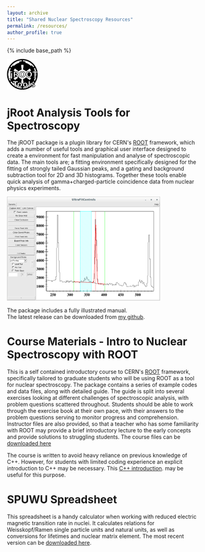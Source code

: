 ```yaml
---
layout: archive
title: "Shared Nuclear Spectroscopy Resources"
permalink: /resources/
author_profile: true
---
```


{% include base_path %}

<img src="/images/Emblem.png" alt="jRoot Logo" width="80"/>

jRoot Analysis Tools for Spectroscopy
======
The jROOT package is a plugin library for CERN's [ROOT](https://root.cern/) framework, which adds a number of useful tools and graphical user interface designed to create a environment for fast manipulation and analyse of spectroscopic data.
The main tools are; a fitting environment specifically designed for the fitting of strongly tailed Gaussian peaks, and a gating and background subtraction tool for 2D and 3D histograms.
Together these tools enable quick analysis of gamma+charged-particle coincidence data from nuclear physics experiments.

<img src="/images/jFitB.png" alt="jROOT fitting environment" width="400"/>

The package includes a fully illustrated manual.<br>
The latest release can be downloaded from [my github](https://github.com/jsmallcombe/jRootAnalysisTools/releases).

Course Materials - Intro to Nuclear Spectroscopy with ROOT
======
This is a self contained introductory course to CERN's [ROOT](https://root.cern/) framework, specifically tailored to graduate students who will be using ROOT as a tool for nuclear spectroscopy.
The package contains a series of example codes and data files, along with detailed guide.
The guide is split into several exercises looking at different challenges of spectroscopic analysis, with problem questions scattered throughout.
Students should be able to work through the exercise book at their own pace, with their answers to the problem questions serving to monitor progress and comprehension.
Instructor files are also provided, so that a teacher who has some familiarity with ROOT may provide a brief introductory lecture to the early concepts and provide solutions to struggling students.
The course files can be [downloaded here](/files/ROOT_Intro.zip)

The course is written to avoid heavy reliance on previous knowledge of C++. However, for students with limited coding experience an explicit introduction to C++ may be necessary. This [C++ introduction](/files/C++Intro.zip). may be useful for this purpose.

SPUWU Spreadsheet
======
This spreadsheet is a handy calculator when working with reduced electric magnetic transition rate in nuclei.
It calculates relations for Weisskopf/Ramen single particle units and natural units, as well as conversions for lifetimes and nuclear matrix element.
The most recent version can be [downloaded here](/files/spu_and_wu_Smallcombe10.xlsx).
